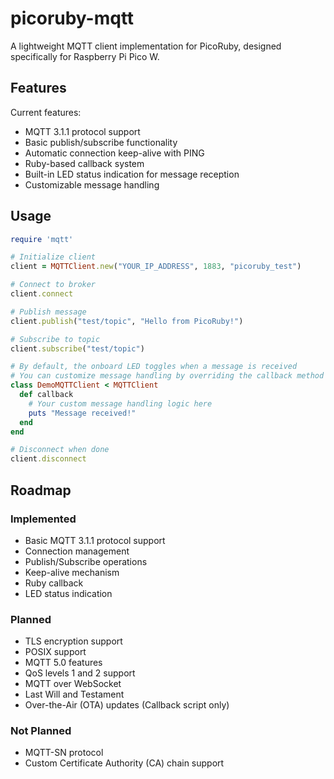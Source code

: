 # picoruby-mqtt
A lightweight MQTT client implementation for PicoRuby, designed specifically for Raspberry Pi Pico W.

## Features
Current features:

- MQTT 3.1.1 protocol support
- Basic publish/subscribe functionality
- Automatic connection keep-alive with PING
- Ruby-based callback system
- Built-in LED status indication for message reception
- Customizable message handling

## Usage

```ruby
require 'mqtt'

# Initialize client
client = MQTTClient.new("YOUR_IP_ADDRESS", 1883, "picoruby_test")

# Connect to broker
client.connect

# Publish message
client.publish("test/topic", "Hello from PicoRuby!")

# Subscribe to topic
client.subscribe("test/topic")

# By default, the onboard LED toggles when a message is received
# You can customize message handling by overriding the callback method
class DemoMQTTClient < MQTTClient
  def callback
    # Your custom message handling logic here
    puts "Message received!"
  end
end

# Disconnect when done
client.disconnect
```

## Roadmap

### Implemented
- Basic MQTT 3.1.1 protocol support
- Connection management
- Publish/Subscribe operations
- Keep-alive mechanism
- Ruby callback
- LED status indication

### Planned
- TLS encryption support
- POSIX support
- MQTT 5.0 features
- QoS levels 1 and 2 support
- MQTT over WebSocket
- Last Will and Testament
- Over-the-Air (OTA) updates (Callback script only)

### Not Planned
- MQTT-SN protocol
- Custom Certificate Authority (CA) chain support
